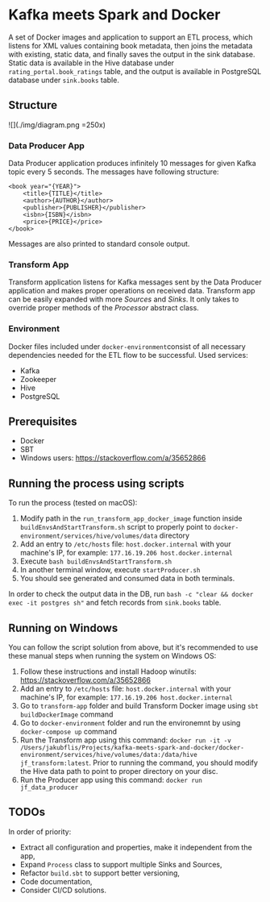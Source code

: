 # Kafka meets Spark and Docker

A set of Docker images and application to support an ETL process, which listens for XML values containing book metadata, then joins the metadata with existing, static data, and finally saves the output in the sink database. 
Static data is available in the Hive database under `rating_portal.book_ratings` table, and the output is available in PostgreSQL database under `sink.books` table.

## Structure

![](./img/diagram.png =250x)

### Data Producer App
Data Producer application produces infinitely 10 messages for given Kafka topic every 5 seconds. The messages have following structure:
```
<book year="{YEAR}">
	<title>{TITLE}</title>
	<author>{AUTHOR}</author>
	<publisher>{PUBLISHER}</publisher>
	<isbn>{ISBN}</isbn>
	<price>{PRICE}</price>
</book>
```
Messages are also printed to standard console output.

### Transform App
Transform application listens for Kafka messages sent by the Data Producer application and makes proper operations on received data. Transform app can be easily expanded with more *Sources* and *Sinks*. It only takes to override proper methods of the *Processor* abstract class. 

### Environment

Docker files included under `docker-environment`consist of all necessary dependencies needed for the ETL flow to be successful. Used services:
* Kafka
* Zookeeper
* Hive
* PostgreSQL

## Prerequisites

* Docker
* SBT
* Windows users: https://stackoverflow.com/a/35652866

## Running the process using scripts

To run the process (tested on macOS):

1. Modify path in the `run_transform_app_docker_image` function inside `buildEnvsAndStartTransform.sh` script to properly point to `docker-environment/services/hive/volumes/data` directory
1. Add an entry to `/etc/hosts` file: `host.docker.internal` with your machine's IP, for example:
`177.16.19.206 host.docker.internal`
2. Execute `bash buildEnvsAndStartTransform.sh`
3. In another terminal window, execute `startProducer.sh`
4. You should see generated and consumed data in both terminals.

In order to check the output data in the DB, run
`bash -c "clear && docker exec -it postgres sh"`
and fetch records from `sink.books` table.

## Running on Windows

You can follow the script solution from above, but it's recommended to use these manual steps when running the system on Windows OS:

1. Follow these instructions and install Hadoop winutils: https://stackoverflow.com/a/35652866
2. Add an entry to `/etc/hosts` file: `host.docker.internal` with your machine's IP, for example:
`177.16.19.206 host.docker.internal`
3. Go to `transform-app` folder and build Transform Docker image using `sbt buildDockerImage` command
4. Go to `docker-environment` folder and run the environemnt by using `docker-compose up` command
5. Run the Transform app using this command: `docker run -it -v /Users/jakubflis/Projects/kafka-meets-spark-and-docker/docker-environment/services/hive/volumes/data:/data/hive jf_transform:latest`. Prior to running the command, you should modify the Hive data path to point to proper directory on your disc.
6. Run the Producer app using this command: `docker run jf_data_producer`


## TODOs

In order of priority:

* Extract all configuration and properties, make it independent from the app,
* Expand `Process` class to support multiple Sinks and Sources,
* Refactor `build.sbt` to support better versioning,
* Code documentation,
* Consider CI/CD solutions.